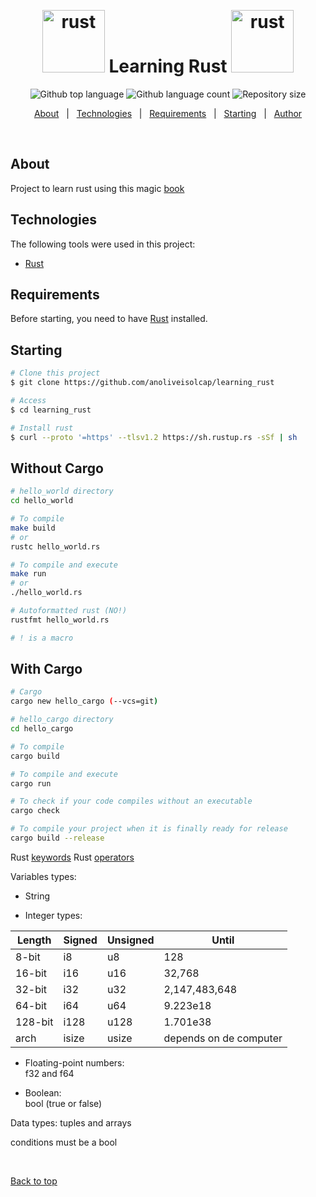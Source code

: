   &#xa0;

</div>

<h1 align="center"> <img src="https://doc.rust-lang.org/stable/book/img/ferris/does_not_compile.svg" alt="rust" width="100" height="100"> Learning Rust <img src="https://doc.rust-lang.org/stable/book/img/ferris/panics.svg" alt="rust" width="100" height="100"> </h1>

<p align="center">
  <img alt="Github top language" src="https://img.shields.io/github/languages/top/anoliveisolcap/learning_rust?color=ff6600">

  <img alt="Github language count" src="https://img.shields.io/github/languages/count/anoliveisolcap/learning_rust?color=ff6600">

  <img alt="Repository size" src="https://img.shields.io/github/repo-size/anoliveisolcap/learning_rust?color=ff6600">

</p>

<p align="center">
  <a href="#about">About</a> &#xa0; | &#xa0; 
  <a href="#technologies">Technologies</a> &#xa0; | &#xa0;
  <a href="#requirements">Requirements</a> &#xa0; | &#xa0;
  <a href="#starting">Starting</a> &#xa0; | &#xa0;
  <a href="https://github.com/anoliveisolcap" target="_blank">Author</a>
</p>

<br>

## About ##

Project to learn rust using this magic [book](https://doc.rust-lang.org/stable/book/print.html)

## Technologies ##

The following tools were used in this project:

- [Rust](https://www.rust-lang.org/) 


## Requirements ##

Before starting, you need to have [Rust](https://www.rust-lang.org/) installed.

## Starting ##

```bash
# Clone this project
$ git clone https://github.com/anoliveisolcap/learning_rust

# Access
$ cd learning_rust

# Install rust
$ curl --proto '=https' --tlsv1.2 https://sh.rustup.rs -sSf | sh
```
## Without Cargo
```bash
# hello_world directory
cd hello_world

# To compile
make build
# or
rustc hello_world.rs

# To compile and execute
make run
# or
./hello_world.rs

# Autoformatted rust (NO!)
rustfmt hello_world.rs

# ! is a macro
```
## With Cargo
```bash
# Cargo
cargo new hello_cargo (--vcs=git)

# hello_cargo directory
cd hello_cargo

# To compile
cargo build

# To compile and execute
cargo run

# To check if your code compiles without an executable
cargo check

# To compile your project when it is finally ready for release
cargo build --release

```
Rust [keywords](https://doc.rust-lang.org/stable/book/appendix-01-keywords.html)
Rust [operators](https://doc.rust-lang.org/stable/book/appendix-02-operators.html)

Variables types:
- String

- Integer types:

| Length | Signed | Unsigned | Until |
| ------ | ------ | -------- | ----- |
| 8-bit | i8 | u8 | 128 |
| 16-bit | i16 | u16 | 32,768 |
| 32-bit | i32 | u32 | 2,147,483,648 |
| 64-bit | i64 | u64 | 9.223e18 |
| 128-bit | i128 | u128 | 1.701e38 |
| arch | isize | usize | depends on de computer |

- Floating-point numbers:<br>
f32 and f64

- Boolean:<br>
bool (true or false)

Data types:
tuples and arrays

conditions must be a bool



&#xa0;

<a href="#top">Back to top</a>
